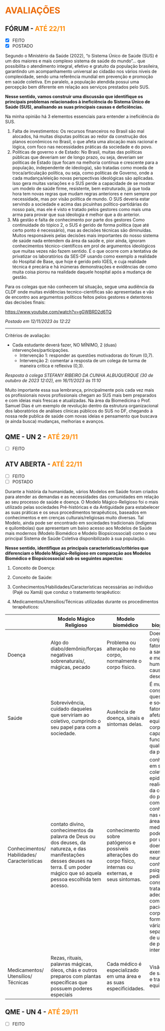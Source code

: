 # <span style="color:#EC6A00">**AVALIAÇÕES**</span>

## FÓRUM - <span style="color:darkorange">ATÉ 22/11</span>

- [X] FEITO
- [X] POSTADO

Segundo o Ministério da Saúde (2022), “o Sistema Único de Saúde (SUS) é um dos maiores e mais complexo sistema de saúde do mundo”... que possibilita o atendimento integral, efetivo e gratuito da população brasileira, garantindo um acompanhamento universal ao cidadão nos vários níveis de complexidade, sendo uma referência mundial em prevenção e promoção em saúde coletiva.
Em paralelo, a população atendida possui uma percepção bem diferente em relação aos serviços prestados pelo SUS.

**Nesse sentido, vamos construir uma discussão que identifique os principais problemas relacionados à ineficiência do Sistema Único de Saúde (SUS), analisando as suas principais causas e deficiências.**

Na minha opinião há 3 elementos essenciais para entender a ineficiência do SUS.

1. Falta de investimentos: 
Os recursos financeiros no Brasil são mal alocados, há muitas disputas políticas ao redor da construção dos planos econômicos no Brasil, o que afeta uma alocação mais racional e lógica, com foco nas necessidades práticas da sociedade e do povo.
2. Políticas de governo x de Estado:
No Brasil, muitas das políticas públicas que deveriam ser de longo prazo, ou seja, deveriam ser políticas de Estado (que focam na melhoria contínua e crescente para a população, independente de ideologia), são tratadas como moeda de troca/articulação política, ou seja, como políticas de Governo, onde a cada mudança/eleição novas perspectivas ideológicas são aplicadas. Isso gera muitas variações e o SUS perde a capacidade de se mostrar um modelo de saúde firme, resistente, bem estruturado, já que toda hora tem novas regras que mudam regras anteriores e nem sempre por necessidade, mas por visão política de mundo. O SUS deveria estar servindo a sociedade e acima das picuinhas político-partidárias do nosso país, mas ele é visto e tratado pelos gestores como mais uma arma para provar que sua ideologia é melhor que a do anterior.
3. Má gestão e falta de conhecimento por parte dos gestores
Como continuidade do tópico 2, o SUS é gerido de forma política (que até certo ponto é necessário), mas as decisões técnicas são diminuídas. Muitos responsáveis pelas decisões mais importantes do nosso sistema de saúde nada entendem da área da saúde e, pior ainda, ignoram conhecimentos técnico-científicos em prol de argumentos ideológicos que muitas vezes não fazem sentido. É o que ocorre com a tentativa de privatizar os laboratórios da SES-DF usando como exemplo a realidade do Hospital de Base, que hoje é gerido pelo IGES, e cuja realidade técnica é precária e há inúmeras demonstrações e evidências de como muita coisa piorou na realidade daquele hospital após a mudança de gestão.

Para os colegas que não conhecem tal situação, segue uma audiência da CLDF onde muitas evidências tecnico-científicas são apresentadas e vão de encontro aos argumentos políticos feitos pelos gestores e detentores das decisões finais:

https://www.youtube.com/watch?v=gGWBRD2d6TQ 

_Postado em 12/11/2023 às 12:22_

-----
Critérios de avaliação:

- Cada estudante deverá fazer, NO MÍNIMO, 2 (duas) intervenções/participações.
  - Intervenção 1: responder as questões motivadoras do fórum (0,7).
  - Intervenção 2: comentar a resposta de um colega de turma de maneira crítica e reflexiva (0,3).
 
_Resposta à colega STEFANY RIBEIRO DA CUNHA ALBUQUERQUE (30 de outubro de 2023 12:02), em 16/11/2023 às 11:10_

Muito importante essa sua lembrança, principalmente pois cada vez mais os profissionais novos profissionais chegam ao SUS mais bem preparados e com ideias mais frescas e atualizadas. Na área da Biomedicina o Prof. Samuel Dias é um exemplo de revolução dentro da estrutura organizacional dos laboratórios de análises clínicas públicos do SUS no DF, chegando à nossa rede publica de saúde com novas ideias e pensamento que buscava (e ainda busca) mudanças, melhorias e avanços.

## QME - UN 2 - <span style="color:darkorange">ATÉ 29/11</span>

- [ ] FEITO

## ATV ABERTA - <span style="color:darkorange">ATÉ 22/11</span>

- [ ] FEITO
- [ ] POSTADO

Durante a história da humanidade, vários Modelos em Saúde foram criados para atender as demandas e as necessidades das comunidades em relação ao seu processo de saúde e doença. O Modelo Mágico-Religioso foi o mais utilizado pelas sociedades Pré-históricas e da Antiguidade para estabelecer as suas práticas e os seus procedimentos terapêuticos, baseados em conhecimentos e em crenças culturais/religiosas muito diversas. Tal Modelo, ainda pode ser encontrado em sociedades tradicionais (indígenas e quilombolas) que apresentam um baixo acesso aos Modelos de Saúde mais modernos (Modelo Biomédico e Modelo Biopsicossocial) como o seu principal Sistema de Saúde Coletiva disponibilizado à sua população.  

**Nesse sentido, identifique as principais características/critérios que diferenciam o Modelo Mágico–Religioso em comparação aos Modelos Biomédico e Biopsicossocial sob os seguintes aspectos:**

1. Conceito de Doença: 

2. Conceito de Saúde: 

3. Conhecimentos/Habilidades/Características necessárias ao indivíduo (Pajé ou Xamã) que conduz o tratamento terapêutico: 

4. Medicamentos/Utensílios/Técnicas utilizadas durante os procedimentos terapêuticos: 

|                                           | Modelo Mágico Religioso | Modelo biomédico | Modelo biopsicossocial |
| ----------------------------------------- | ----------------------- | ---------------- | ---------------------- |
| Doença                                    | Algo do diabo/demônio/forças negativas sobrenaturais/, mágicas, pecado | Problema ou alteração no corpo, normalmente o corpo físico. | Doença é um conjunto de fatores que afeta a saude do física e mental do ser humano, causando um desequilíbrio. |
| Saúde                                     | Sobrevivência, cuidado daqueles que serviriam ao coletivo, cumprindo o seu papel para com a sociedade. | Ausência de doença, sinais e sintomas delas. | É multifatorial, considerando questões mentais e sociais como fatores que afetam o equilíbrio do corpo e a capacidade funcional e a qualidade de vida da pessoa. |
| Conhecimentos/<br/>Habilidades/<br/>Características | contato divino, conhecimentos da palavra de Deus ou dos deuses, da natureza, e das manifestações desses deuses na terra. É um poder mágico que só aquela pessoa escolhida tem acesso. | conhecimento sobre patógenos e possíveis alterações do corpo físico, internas ou externas, e seus sintomas. | conhecimentos em saude coletiva, epidemiologia, realidade social da comunidade e do paciente, bem como conhecimentos nas diversas áreas da medicina que podem ser afetas por um estado de doença. Por exemplo, um neurologista com conhecimento em psiquiatria e em pediatria, para conseguir um tratamento mais adequado e complexo pro paciente, pois o corpo não é formado por várias áreas separadas, mas de um conjunto de partes interdependentes. |
| Medicamentos/<br/>Utensílios/<br/>Técnicas          | Rezas, rituais, palavras mágicas, óleos, chás e outros preparos com plantas específicas que possuem poderes especiais | Cada médico é especializado em uma área e as suas especificidades. | Visão integralista, de saude integral e trabalho em equipe. |

## QME - UN 4 - <span style="color:darkorange">ATÉ 29/11</span>

- [ ] FEITO
